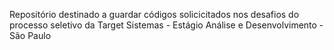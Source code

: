 Repositório destinado a guardar códigos solicicitados nos desafios do processo seletivo da Target Sistemas - Estágio Análise e Desenvolvimento - São Paulo
